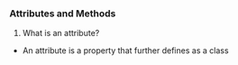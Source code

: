### Attributes and Methods

1. What is an attribute?

  - An attribute is a property that further defines as a class
